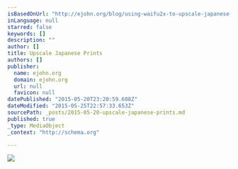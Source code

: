 ```yaml
---
isBasedOnUrl: "http://ejohn.org/blog/using-waifu2x-to-upscale-japanese-prints/"
inLanguage: null
starred: false
keywords: []
description: ""
author: []
title: Upscale Japanese Prints
authors: []
publisher:
  name: ejohn.org
  domain: ejohn.org
  url: null
  favicon: null
datePublished: "2015-05-20T23:20:59.608Z"
dateModified: "2015-05-25T22:57:33.653Z"
sourcePath: _posts/2015-05-20-upscale-japanese-prints.md
published: true
_type: MediaObject
_context: "http://schema.org"

---
```

![](http://i0.wp.com/data.ukiyo-e.org/mfa/scaled/sc165440.jpg)